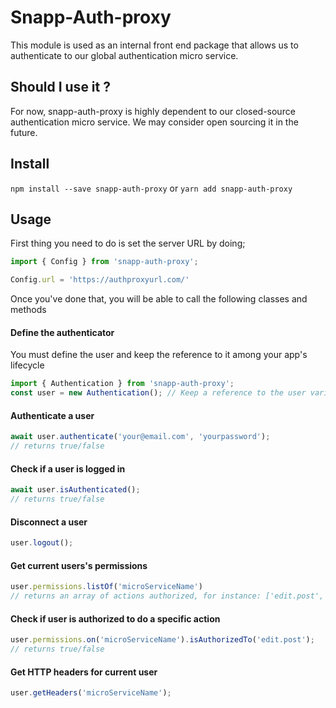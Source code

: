 # Snapp-Auth-proxy

This module is used as an internal front end package that allows us to authenticate to our global authentication micro service.

## Should I use it ? 

For now, snapp-auth-proxy is highly dependent to our closed-source authentication micro service. We may consider open sourcing it in the future.

## Install

`npm install --save snapp-auth-proxy` or `yarn add snapp-auth-proxy`

## Usage

First thing you need to do is set the server URL by doing;

```javascript
import { Config } from 'snapp-auth-proxy';

Config.url = 'https://authproxyurl.com/'
```

Once you've done that, you will be able to call the following classes and methods


#### Define the authenticator

You must define the user and keep the reference to it among your app's lifecycle

```javascript
import { Authentication } from 'snapp-auth-proxy';
const user = new Authentication(); // Keep a reference to the user variable
```

#### Authenticate a user

```javascript
await user.authenticate('your@email.com', 'yourpassword');
// returns true/false
```

#### Check if a user is logged in 

```javascript
await user.isAuthenticated();
// returns true/false
```

#### Disconnect a user

```javascript
user.logout();
```

#### Get current users's permissions

```javascript
user.permissions.listOf('microServiceName')
// returns an array of actions authorized, for instance: ['edit.post', 'create.post']
```

#### Check if user is authorized to do a specific action

```javascript
user.permissions.on('microServiceName').isAuthorizedTo('edit.post');
// returns true/false
```

#### Get HTTP headers for current user

```javascript
user.getHeaders('microServiceName');
```

